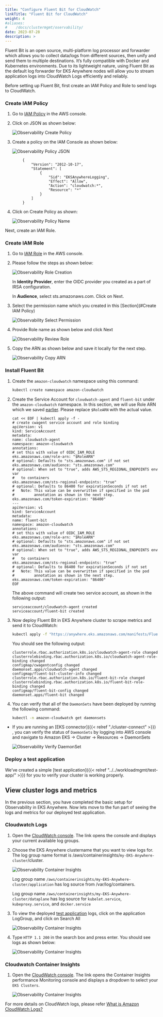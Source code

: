 ```yaml
---
title: "Configure Fluent Bit for CloudWatch"
linkTitle: "Fluent Bit for CloudWatch"
weight: 4
#aliases:
#    /docs/clustermgmt/oservability/
date: 2023-07-28
description: >  
---
```


Fluent Bit is an open source, multi-platform log processor and forwarder which allows you to collect data/logs from different sources, then unify and send them to multiple destinations. It’s fully compatible with Docker and Kubernetes environments. Due to its lightweight nature, using Fluent Bit as the default log forwarder for EKS Anywhere nodes will allow you to stream application logs into CloudWatch Logs efficiently and reliably.

Before setting up Fluent Bit, first create an IAM Policy and Role to send logs to CloudWatch.

### Create IAM Policy

1. Go to [IAM Policy](https://us-east-1.console.aws.amazon.com/iamv2/home?region=us-west-2#/policies/create?step=addPermissions) in the AWS console.
1. Click on JSON as shown below:

     ![Observability Create Policy](/images/observability_create_policy.png)
     
1. Create a policy on the IAM Console as shown below:

     ![Observability Policy JSON](/images/observability_policy_json.png)

```
        {
            "Version": "2012-10-17",
            "Statement": [
                {
                    "Sid": "EKSAnywhereLogging",
                    "Effect": "Allow",
                    "Action": "cloudwatch:*",
                    "Resource": "*"
                }
            ]
        }
```
4.  Click on Create Policy as shown:

     ![Observability Policy Name](/images/observability_policy_name.png)

Next, create an IAM Role.

### Create IAM Role

1. Go to [IAM Role](https://us-east-1.console.aws.amazon.com/iamv2/home?region=us-west-2#/roles/create?step=selectEntities) in the AWS console.

2. Please follow the steps as shown below:

     ![Observability Role Creation](/images/observability_role_creation.png)

     In **Identity Provider**, enter the OIDC provider you created as a part of IRSA configuration.

     In **Audience**, select sts.amazonaws.com. Click on Next.

3. Select the permission name which you created in this [Section](#Create IAM Policy)

     ![Observability Select Permission](/images/observability_select_permission.png)

4. Provide Role name as shown below and click Next

     ![Observability Review Role](/images/observability_review_role.png)

5. Copy the ARN as shown below and save it locally for the next step.

     ![Observability Copy ARN](/images/observability_arn_copy.png)

### Install Fluent Bit

1. Create the `amazon-cloudwatch` namespace using this command:

    ```bash 
    kubectl create namespace amazon-cloudwatch
    ```

2. Create the Service Account for `cloudwatch-agent` and `fluent-bit` under the `amazon-cloudwatch` namespace. In this section, we will use Role ARN which we saved [earlier](#create-iam-role). Please replace `$RoleARN` with the actual value.

     ```
     cat << EOF | kubectl apply -f -
     # create cwagent service account and role binding
     apiVersion: v1
     kind: ServiceAccount
     metadata:
     name: cloudwatch-agent
     namespace: amazon-cloudwatch
     annotations:
     # set this with value of OIDC_IAM_ROLE
     eks.amazonaws.com/role-arn: "$RoleARN"
     # optional: Defaults to "sts.amazonaws.com" if not set
     eks.amazonaws.com/audience: "sts.amazonaws.com"
     # optional: When set to "true", adds AWS_STS_REGIONAL_ENDPOINTS env var
     #   to containers
     eks.amazonaws.com/sts-regional-endpoints: "true"
     # optional: Defaults to 86400 for expirationSeconds if not set
     #   Note: This value can be overwritten if specified in the pod
     #         annotation as shown in the next step.
     eks.amazonaws.com/token-expiration: "86400"
     ---
     apiVersion: v1
     kind: ServiceAccount
     metadata:
     name: fluent-bit
     namespace: amazon-cloudwatch
     annotations:
     # set this with value of OIDC_IAM_ROLE
     eks.amazonaws.com/role-arn: "$RoleARN"
     # optional: Defaults to "sts.amazonaws.com" if not set
     eks.amazonaws.com/audience: "sts.amazonaws.com"
     # optional: When set to "true", adds AWS_STS_REGIONAL_ENDPOINTS env var
     #   to containers
     eks.amazonaws.com/sts-regional-endpoints: "true"
     # optional: Defaults to 86400 for expirationSeconds if not set
     #   Note: This value can be overwritten if specified in the pod
     #         annotation as shown in the next step.
     eks.amazonaws.com/token-expiration: "86400"
     EOF
     ```

     The above command will create two service account, as shown in the following output:

     ```
     serviceaccount/cloudwatch-agent created
     serviceaccount/fluent-bit created
     ```

3. Now deploy Fluent Bit in EKS Anywhere cluster to scrape metrics and send it to CloudWatch:

     ```bash
     kubectl apply -f "https://anywhere.eks.amazonaws.com/manifests/Fluent Bit.yaml"
     ```

     You should see the following output:

     ```
     clusterrole.rbac.authorization.k8s.io/cloudwatch-agent-role changed
     clusterrolebinding.rbac.authorization.k8s.io/cloudwatch-agent-role-binding changed
     configmap/cwagentconfig changed
     daemonset.apps/cloudwatch-agent changed
     configmap/fluent-bit-cluster-info changed
     clusterrole.rbac.authorization.k8s.io/fluent-bit-role changed
     clusterrolebinding.rbac.authorization.k8s.io/fluent-bit-role-binding changed
     configmap/fluent-bit-config changed
     daemonset.apps/fluent-bit changed
     ```

4. You can verify that all of the `DaemonSets` have been deployed by running the following command:

     ```bash
     kubectl -n amazon-cloudwatch get daemonsets
     ```

- If you are running an [EKS connector]({{< relref "./cluster-connect" >}})
, you can verify the status of `DaemonSets` by logging into AWS console and navigate to Amazon EKS -> Cluster -> Resources -> DaemonSets

     ![Observability Verify DaemonSet](/images/observability_cluster_verify_Daemonset.png)

### Deploy a test application

We’ve created a simple [test application]({{< relref "../../workloadmgmt/test-app/" >}}) for you to verify your cluster is working properly.

## View cluster logs and metrics

In the previous section, you have completed the basic setup for Observability in EKS Anywhere. Now lets move to the fun part of seeing the logs and metrics for our deployed test application.

### Cloudwatch Logs
1. Open the [CloudWatch console](https://us-west-2.console.aws.amazon.com/cloudwatch/home?region=us-west-2#logsV2:log-groups). The link opens the console and displays your current available log groups.

2. Choose the EKS Anywhere clustername that you want to view logs for. The log group name format is /aws/containerinsights/`my-EKS-Anywhere-cluster`/cluster.

     ![Observability Container Insights](/images/observability_logGroups.png)

    Log group name `/aws/containerinsights/my-EKS-Anywhere-cluster/application` has log source from /var/log/containers.

    Log group name `/aws/containerinsights/my-EKS-Anywhere-cluster/dataplane` has log source for `kubelet.service`, `kubeproxy.service`, and `docker.service`

3. To view the deployed [test application](#deploy-a-test-application) logs, click on the application LogGroup, and click on Search All

     ![Observability Container Insights](/images/observability_search_logstream.png)

4. Type `HTTP 1.1 200` in the search box and press enter. You should see logs as shown below:

     ![Observability Container Insights](/images/observability_logGroups_filterlog.png)

### Cloudwatch Container Insights

1. Open the [CloudWatch console](https://us-west-2.console.aws.amazon.com/cloudwatch/home?region=us-west-2#container-insights:performance). The link opens the Container Insights performance Monitoring console and displays a dropdown to select your `EKS Clusters`.

     ![Observability Container Insights](/images/observability_container_insights.png)

For more details on CloudWatch logs, please refer [What is Amazon CloudWatch Logs?](https://docs.aws.amazon.com/AmazonCloudWatch/latest/logs/WhatIsCloudWatchLogs.html)